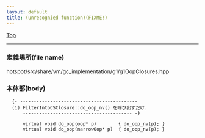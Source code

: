 ```yaml
---
layout: default
title: (unrecognied function)(FIXME!)
---
```

[Top](../index.html)

--- 
### 定義場所(file name)
hotspot/src/share/vm/gc_implementation/g1/g1OopClosures.hpp


### 本体部(body)
```
  {- -------------------------------------------
  (1) FilterIntoCSClosure::do_oop_nv() を呼び出すだけ.
      ---------------------------------------- -}

	  virtual void do_oop(oop* p)        { do_oop_nv(p); }
	  virtual void do_oop(narrowOop* p)  { do_oop_nv(p); }
	
```


